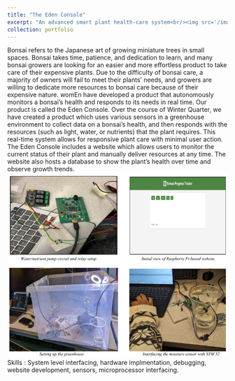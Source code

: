 ```yaml
---
title: "The Eden Console"
excerpt: "An advanced smart plant health-care system<br/><img src='/images/plant1.png'>"
collection: portfolio
---
```


Bonsai refers to the Japanese art of growing miniature trees in small spaces. Bonsai takes time, patience, and dedication to learn, and many bonsai growers are looking for an easier and more effortless product to take care of their expensive plants. Due to the difficulty of bonsai care, a majority of owners will fail to meet their plants’ needs, and growers are willing to dedicate more resources to bonsai care because of their expensive nature. womEn have developed a product that
autonomously monitors a bonsai’s health and responds to its needs in real time. Our product is called the Eden Console.
Over the course of Winter Quarter, we have created a product which uses various sensors in a greenhouse environment to collect data on a bonsai’s health, and then responds with the resources (such as light, water, or nutrients) that the plant requires. This real-time system allows for responsive plant care with minimal user action. The Eden Console includes a website which allows users to monitor the current status of their plant and manually deliver resources at any time. The
website also hosts a database to show the plant’s health over time and observe growth trends.
<br/><img src='/images/plant2.png'>
Skills : System level interfacing, hardware implmentation, debugging, website development, sensors, microprocessor interfacing.
